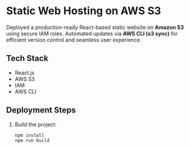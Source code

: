 # Static Web Hosting on AWS S3

Deployed a production-ready React-based static website on **Amazon S3** using secure IAM roles. Automated updates via **AWS CLI (s3 sync)** for efficient version control and seamless user experience.

## Tech Stack
- React.js
- AWS S3
- IAM
- AWS CLI

## Deployment Steps
1. Build the project:
   ```bash
   npm install
   npm run build
